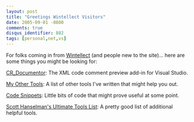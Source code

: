 ```yaml
---
layout: post
title: "Greetings Wintellect Visitors"
date: 2005-09-01 -0800
comments: true
disqus_identifier: 882
tags: [personal,net,vs]
---
```

For folks coming in from
[Wintellect](http://wintellect.com/WEBLOGS/wintellect/archive/2005/09/02/2251.aspx)
(and people new to the site)... here are some things you might be
looking for:

[CR\_Documentor](/archive/2004/11/15/cr_documentor-the-documentor-plug-in-for-dxcore.aspx):
The XML code comment preview add-in for Visual Studio.

[My Other Tools](/): A list of other tools I've written that might help
you out.

[Code Snippets](/): Little bits of code that might prove useful at some
point.

[Scott Hanselman's Ultimate Tools List](http://www.hanselman.com/tools):
A pretty good list of additional helpful tools.

